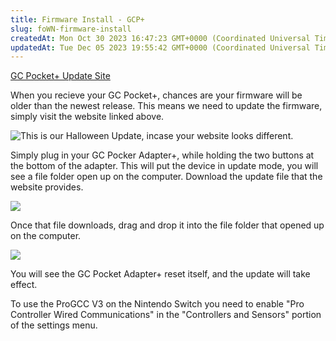 ```yaml
---
title: Firmware Install - GCP+
slug: foWN-firmware-install
createdAt: Mon Oct 30 2023 16:47:23 GMT+0000 (Coordinated Universal Time)
updatedAt: Tue Dec 05 2023 19:55:42 GMT+0000 (Coordinated Universal Time)
---
```


[GC Pocket+ Update Site](https://handheldlegend.github.io/gcp/?init=gcpplus)

When you recieve your GC Pocket+, chances are your firmware will be older than the newest release. This means we need to update the firmware, simply visit the website linked above.&#x20;

![This is our Halloween Update, incase your website looks different. ](../../assets/smRCyEfkOzCR5Stxj8QP1_chromeoipoycgonv.png)

Simply plug in your GC Pocker Adapter+, while holding the two buttons at the bottom of the adapter. This will put the device in update mode, you will see a file folder open up on the computer. Download the update file that the website provides.&#x20;

![](../../assets/bsLkg7lQ0MUdUHnm4eT5T_chromegebdvjvbxz.png)

Once that file downloads, drag and drop it into the file folder that opened up on the computer.&#x20;

![](../../assets/DyFnz6n_H-GYSTCT1GXeF_explorero8fetqmlzi.png)

You will see the GC Pocket Adapter+ reset itself, and the update will take effect.&#x20;

To use the ProGCC V3 on the Nintendo Switch you need to enable "Pro Controller Wired Communications" in the "Controllers and Sensors" portion of the settings menu. 

